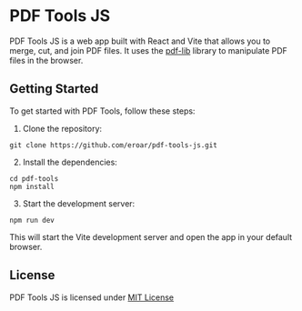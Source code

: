 # PDF Tools JS

PDF Tools JS is a web app built with React and Vite that allows you to merge, cut, and join PDF files. It uses the [pdf-lib](https://github.com/Hopding/pdf-lib) library to manipulate PDF files in the browser.

## Getting Started

To get started with PDF Tools, follow these steps:

1. Clone the repository:

```shell
git clone https://github.com/eroar/pdf-tools-js.git
```

2. Install the dependencies:
```shell
cd pdf-tools
npm install
```

3. Start the development server:
```shell
npm run dev
```
This will start the Vite development server and open the app in your default browser.

## License

PDF Tools JS is licensed under [MIT License](./LICENSE.txt)